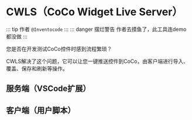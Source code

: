 # CWLS（CoCo Widget Live Server）
::: tip 作者
`@Inventocode`
:::
::: danger 摆烂警告
作者去摸鱼了，此工具连demo都没做
:::

您是否在开发测试CoCo控件时感到流程繁琐？

CWLS解决了这个问题，它可以让您一键推送控件到CoCo，由客户端进行导入、覆盖、保存和刷新等操作。

## 服务端（VSCode扩展）

## 客户端（用户脚本）